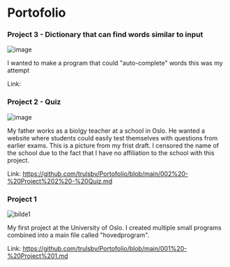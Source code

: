 # Portofolio
<h3>Project 3 - Dictionary that can find words similar to input</h3>

![image](https://user-images.githubusercontent.com/114477568/192529741-081fe5dc-d0cb-48ff-8786-e8b981c95e3b.png)

I wanted to make a program that could "auto-complete" words this was my attempt

Link: 

<h3>Project 2 - Quiz</h3>

![image](https://media.github.uio.no/user/8067/files/d9410081-6bec-4b5c-afe1-bff119ae9aac)

My father works as a biolgy teacher at a school in Oslo. He wanted a website where students could easily test themselves with questions from earlier exams. This is a picture from my frist draft. I censored the name of the school due to the fact that I have no affiliation to the school with this project.

Link: https://github.com/trulsbv/Portofolio/blob/main/002%20-%20Project%202%20-%20Quiz.md

<h3>Project 1</h3>

![bilde1](https://media.github.uio.no/user/8067/files/fff38b9b-05f9-4f0e-95e7-ab002281d37b)

My first project at the University of Oslo. I created multiple small programs combined into a main file called "hovedprogram".

Link: https://github.com/trulsbv/Portofolio/blob/main/001%20-%20Project%201.md
